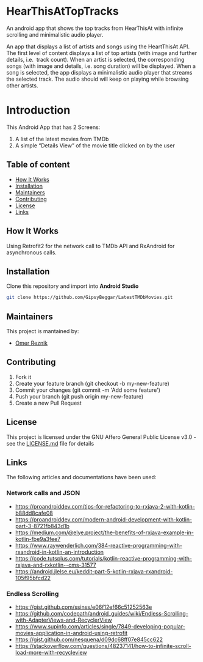# HearThisAtTopTracks
An android app that shows the top tracks from HearThisAt with infinite scrolling and minimalistic audio player.

An app that displays a list of artists and songs using the HeartThisAt API. The first level of content displays a list of top artists (with image and further details, i.e.  track count). When an artist is selected, the corresponding songs (with image and details, i.e. song duration) will be displayed. When a song is selected, the app displays a minimalistic audio player that streams the selected track. The audio should will keep on playing while browsing other artists.  


# Introduction
This Android App that has 2 Screens: 
1. A list of the latest movies from TMDb 
2. A simple “Details View” of the movie title clicked on by the user


## Table of content
- [How It Works](#How-It-Works)
- [Installation](#Installation)
- [Maintainers](#Maintainers)
- [Contributing](#Contributing)
- [License](#license)
- [Links](#links)


## How It Works
Using Retrofit2 for the network call to TMDb API and RxAndroid for asynchronous calls.


## Installation
Clone this repository and import into **Android Studio**
```bash
git clone https://github.com/GipsyBeggar/LatestTMDbMovies.git
```


## Maintainers
This project is mantained by:
* [Omer Reznik](http://github.com/GipsyBeggar)


## Contributing
1. Fork it
2. Create your feature branch (git checkout -b my-new-feature)
3. Commit your changes (git commit -m 'Add some feature')
4. Push your branch (git push origin my-new-feature)
5. Create a new Pull Request


## License
This project is licensed under the GNU Affero General Public License v3.0 - see the [LICENSE.md](LICENSE.md) file for details


## Links
The following articles and documentations have been used:
### Network calls and JSON
- https://proandroiddev.com/tips-for-refactoring-to-rxjava-2-with-kotlin-b88dd8cafe08
- https://proandroiddev.com/modern-android-development-with-kotlin-part-3-8721fb843d1b
- https://medium.com/@elye.project/the-benefits-of-rxjava-example-in-kotlin-fbe9a3fee7
- https://www.raywenderlich.com/384-reactive-programming-with-rxandroid-in-kotlin-an-introduction
- https://code.tutsplus.com/tutorials/kotlin-reactive-programming-with-rxjava-and-rxkotlin--cms-31577
- https://android.jlelse.eu/keddit-part-5-kotlin-rxjava-rxandroid-105f95bfcd22

### Endless Scrolling
- https://gist.github.com/ssinss/e06f12ef66c51252563e
- https://github.com/codepath/android_guides/wiki/Endless-Scrolling-with-AdapterViews-and-RecyclerView
- https://www.supinfo.com/articles/single/7849-developing-popular-movies-application-in-android-using-retrofit
- https://gist.github.com/nesquena/d09dc68ff07e845cc622
- https://stackoverflow.com/questions/48237141/how-to-infinite-scroll-load-more-with-recycleview


